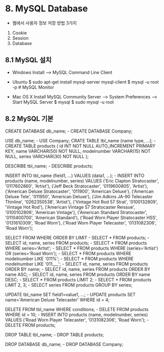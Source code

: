 # 8. MySQL Database
- 웹에서 사용자 정보 저장 방법 3가지
1. Cookie
2. Session
3. Database

## 8.1 MySQL 설치
- Windows
Install --> MySQL Command Line Client

- Ubuntu
$ sudo apt-get install mysql-server mysql-client
$ mysql -u root -p  # MySQL Monitor

- Mac OS X
Install MySQL Community Server --> System Preferences --> Start MySQL Server
$ mysql
$ sudo mysql -u root

## 8.2 MySQL 기본
CREATE DATABASE db_name;
    - CREATE DATABASE Company;

USE db_name;
    - USE Company;
CRATE TABLE tbl_name (name type, ...);
    - CREATE TABLE products (
        id INT NOT NULL AUTO_INCREMENT PRIMARY KEY,
        name VARCHAR(50) NOT NULL,
        modelnumber VARCHAR(15) NOT NULL,
        series VARCHAR(30) NOT NULL
      );

DESCRIBE tbl_name;
    - DESCRIBE products;

INSERT INTO tbl_name (field1, ...) VALUES (data1, ...);
    - INSERT INTO products (name, modelnumber, series) VALUES
        ('Eric Clapton Stratocaster', '0117602860', 'Artist'),
        ('Jeff Beck Stratocaster', '0119600805', 'Artist'),
        ('American Deluxe Stratocaster', '011900', 'American Deluxe'),
        ('American Deluxe Tele', '011950', 'American Deluxe'),
        ('Jim Adkins JA-90 Telecaster Thinline', '0262350538', 'Artist'),
        ('Vintage Hot Rod 57 Strat', '0100132809', 'Vintage Hot Rod'),
        ('American Vintage 57 Stratocaster Reissue', '0100102806', 'American Vintage'),
        ('American Standard Stratocaster', '0110400700', 'American Standard'),
        ('Road Worn Player Stratocaster HSS', '0131610309', 'Road Worn'),
        ('Road Worn Player Telecaster', '0131082306', 'Road Worn');
        
        

SELECT FROM WHERE ORDER BY LIMIT 
    - SELECT * FROM products;
    - SELECT id, name, series FROM products;
    - SELECT * FROM products WHERE series='Artist';
    - SELECT * FROM products WHERE (series='Artist') OR (series='Road Worn');
    - SELECT * FROM products WHERE modelnumber LIKE '011%';
    - SELECT * FROM products WHERE modelnumber LIKE '011___';
    - SELECT id, name, series FROM products ORDER BY name;
    - SELECT id, name, series FROM products ORDER BY name ASC;
    - SELECT id, name, series FROM products ORDER BY name DESC;
    - SELECT * FROM products LIMIT 2;
    - SELECT * FROM products LIMIT 2, 3;
    - SELECT series FROM products GROUP BY series;

UPDATE tbl_name SET field1=value1, ...;
    - UPDATE products SET name='American Deluxe Telecaster' WHERE id = 4;
    
DELETE FROM tbl_name WHERE conditions;
    - DELETE FROM products WHERE id = 10;
        - INSERT INTO products (name, modelnumber, series) VALUES
            ('Road Worn Player Telecaster', '0131082306', 'Road Worn');
    - DELETE FROM products;
    

DROP TABLE tbl_name;
    - DROP TABLE products;

DROP DATABASE db_name;
    - DROP DATABASE Company;

